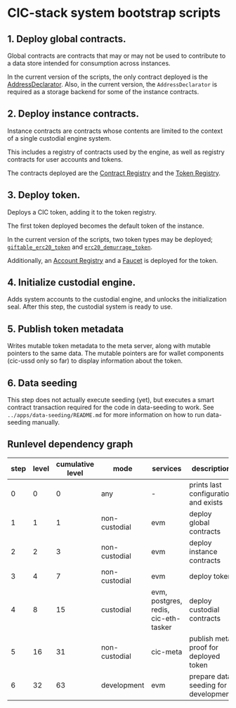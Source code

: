 # CIC-stack system bootstrap scripts


## 1. Deploy global contracts.

Global contracts are contracts that may or may not be used to contribute to a data store intended for consumption across instances.

In the current version of the scripts, the only contract deployed is the [AddressDeclarator](https://gitlab.com/cicnet/eth-address-index). Also, in the current version, the `AddressDeclarator` is required as a storage backend for some of the instance contracts.



## 2. Deploy instance contracts.

Instance contracts are contracts whose contents are limited to the context of a single custodial engine system.

This includes a registry of contracts used by the engine, as well as registry contracts for user accounts and tokens.

The contracts deployed are the [Contract Registry](https://git.grassecon.net/cicnet/okota/src/branch/master/solidity/RegistryAddressDeclarator.sol) and the [Token Registry](https://git.grassecon.net/cicnet/okota/src/branch/master/solidity/TokenUniqueSymbolIndexAddressDeclarator.sol).


## 3. Deploy token.

Deploys a CIC token, adding it to the token registry.

The first token deployed becomes the default token of the instance.

In the current version of the scripts, two token types may be deployed; [`giftable_erc20_token`](https://gitlab.com/cicnet/eth-erc20) and [`erc20_demurrage_token`](https://gitlab.com/cicnet/erc20-demurrage-token).

Additionally, an [Account Registry](https://git.grassecon.net/cicnet/okota/src/branch/master/solidity/AccountsIndexAddressDeclarator.sol) and a [Faucet](https://gitlab.com/grassrootseconomics/sarafu-faucet/-/blob/master/solidity/MinterFaucet.sol) is deployed for the token.


## 4. Initialize custodial engine.

Adds system accounts to the custodial engine, and unlocks the initialization seal. After this step, the custodial system is ready to use.


## 5. Publish token metadata

Writes mutable token metadata to the meta server, along with mutable pointers to the same data. The mutable pointers are for wallet components (cic-ussd only so far) to display information about the token.


## 6. Data seeding

This step does not actually execute seeding (yet), but executes a smart contract transaction required for the code in data-seeding to work. See `../apps/data-seeding/README.md` for more information on how to run data-seeding manually.


## Runlevel dependency graph

| step | level | cumulative level | mode | services | description |
|---|---|---|---|---|---|
| 0 | 0 | 0 | any | - | prints last configuration and exists |
| 1 | 1 | 1 | non-custodial | evm | deploy global contracts |
| 2 | 2 | 3 | non-custodial | evm | deploy instance contracts |
| 3 | 4 | 7 | non-custodial | evm | deploy token |
| 4 | 8 | 15 | custodial | evm, postgres, redis, cic-eth-tasker | deploy custodial contracts |
| 5 | 16 | 31 | non-custodial | cic-meta | publish meta proof for deployed token |
| 6 | 32 | 63 | development | evm | prepare data seeding for development |
